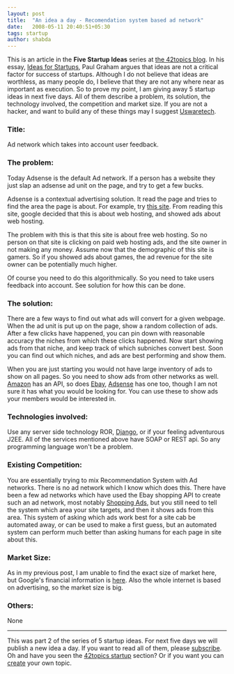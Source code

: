 ```yaml
---
layout: post
title:  "An idea a day - Recomendation system based ad network"
date:   2008-05-11 20:40:51+05:30
tags: startup
author: shabda
---
```

This is an article in the **Five Startup Ideas** series at [the 42topics blog](http://42topics.com/). In his essay, [Ideas for Startups](http://www.paulgraham.com/ideas.html), Paul Graham argues that ideas are not a critical factor for success of startups. Although I do not believe that ideas are worthless, as many people do, I believe that they are not any where near as important as execution. So to prove my point, I am giving away 5 startup ideas in next five days. All of them describe a problem, its solution, the technology involved, the competition and market size. If you are not a hacker, and want to build any of these things may I suggest [Uswaretech](http://uswaretech.com/).


### Title:

Ad network which takes into account user feedback.

### The problem:

Today Adsense is the default Ad network. If a person has a website they just slap an adsense ad unit on the page, and try to get a few bucks.

Adsense is a contextual advertising solution. It read the page and tries to find the area the page is about. For example, try [this site](http://www.frihost.com/forums/). From reading this site, google decided that this is about web hosting, and showed ads about web hosting.

The problem with this is that this site is about free web hosting. So no person on that site is clicking on paid web hosting ads, and the site owner in not making any money. Assume now that the demographic of this site is gamers. So if you showed ads about games, the ad revenue for the site owner can be potentially much higher.

Of course you need to do this algorithmically. So you need to take users feedback into account. See solution for how this can be done.

### The solution:

There are a few ways to find out what ads will convert for a given webpage. When the ad unit is put up on the page, show a random collection of ads. After a few clicks have happened, you can pin down with reasonable accuracy the niches from which these clicks happened. Now start showing ads from that niche, and keep track of which subniches convert best. Soon you can find out which niches, and ads are best performing and show them.

When you are just starting you would not have large inventory of ads to show on all pages. So you need to show ads from other networks as well. [Amazon](http://www.amazon.com/E-Commerce-Service-AWS-home-page/b?ie=UTF8&node=12738641) has an API, so does [Ebay](http://developer.ebay.com/common/api/), [Adsense](http://code.google.com/apis/adsense/) has one too, though I am not sure it has what you would be looking for. You can use these to show ads your members would be interested in.

### Technologies involved:

Use any server side technology ROR, [Django](http://uswaretech.com/), or if your feeling adventurous J2EE. All of the services mentioned above have SOAP or REST api. So any programming language won't be a problem.

### Existing Competition:

You are essentially trying to mix Recommendation System with Ad networks. There is no ad network which I know which does this. There have been a few ad networks which have used the Ebay shopping API to create such an ad network, most notably [Shopping Ads](http://shoppingads.com/), but you still need to tell the system which area your site targets, and then it shows ads from this area.
This system of asking which ads work best for a site cab be automated away, or can be used  to make a first guess, but an automated system can perform much better than asking humans for each page in site about this.

### Market Size:

As in my previous post, I am unable to find the exact size of market here, but Google's financial information is [here](http://finance.google.com/finance?fstype=ii&q=NASDAQ:GOOG). Also the whole internet is based on advertising, so the market size is big.

### Others:

None

------------

This was part 2 of the series of 5 startup ideas. For next five days we will publish a new idea a day. If you want to read all of them, please [subscribe](http://42topics.com/blog/feed/). Oh and have you seen the [42topics startup](http://42topics.com/startups/)  section? Or if you want you can [create](http://42topics.com/create/) your own topic.

